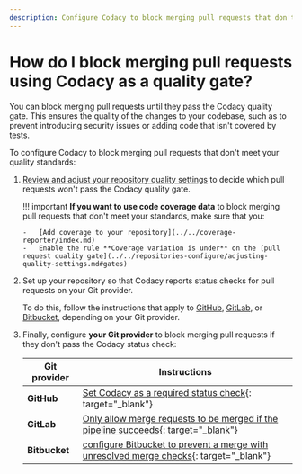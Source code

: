 ```yaml
---
description: Configure Codacy to block merging pull requests that don't meet your quality standards.
---
```


# How do I block merging pull requests using Codacy as a quality gate?

You can block merging pull requests until they pass the Codacy quality gate. This ensures the quality of the changes to your codebase, such as to prevent introducing security issues or adding code that isn't covered by tests.

To configure Codacy to block merging pull requests that don't meet your quality standards:

1.  [Review and adjust your repository quality settings](../../repositories-configure/adjusting-quality-settings.md) to decide which pull requests won't pass the Codacy quality gate.

    !!! important
        **If you want to use code coverage data** to block merging pull requests that don't meet your standards, make sure that you:

        -   [Add coverage to your repository](../../coverage-reporter/index.md)
        -   Enable the rule **Coverage variation is under** on the [pull request quality gate](../../repositories-configure/adjusting-quality-settings.md#gates)

1.  Set up your repository so that Codacy reports status checks for pull requests on your Git provider.

    To do this, follow the instructions that apply to [GitHub](../../repositories-configure/integrations/github-integration.md#configuring-the-github-integration), [GitLab](../../repositories-configure/integrations/gitlab-integration.md#configuring-the-gitlab-integration), or [Bitbucket](../../repositories-configure/integrations/bitbucket-integration.md#configuring-the-bitbucket-integration), depending on your Git provider.

1.  Finally, configure **your Git provider** to block merging pull requests if they don't pass the Codacy status check:

    | Git provider  | Instructions |
    | ------------- | ------------ |
    | **GitHub**    | [Set Codacy as a required status check](https://docs.github.com/en/repositories/configuring-branches-and-merges-in-your-repository/defining-the-mergeability-of-pull-requests/managing-a-branch-protection-rule){: target="_blank"} |
    | **GitLab**    | [Only allow merge requests to be merged if the pipeline succeeds](https://docs.gitlab.com/ee/user/project/merge_requests/merge_when_pipeline_succeeds.html#only-allow-merge-requests-to-be-merged-if-the-pipeline-succeeds){: target="_blank"} |
    | **Bitbucket** | [configure Bitbucket to prevent a merge with unresolved merge checks](https://support.atlassian.com/bitbucket-cloud/docs/suggest-or-require-checks-before-a-merge/){: target="_blank"} |

<!--TODO
    Add relevant pages here?
    Or add links back to this page coming from the pages mentioned here?

## See also
-->
